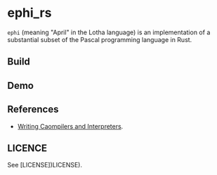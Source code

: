 # ephi_rs

`ephi` (meaning "April" in the Lotha language) is an implementation of a substantial subset of the Pascal programming language in Rust.

## Build

## Demo

## References

  - [Writing Caompilers and Interpreters](https://www.cs.sjsu.edu/~mak/archive/CMPE152/index.html).

## LICENCE

See [LICENSE])LICENSE).
